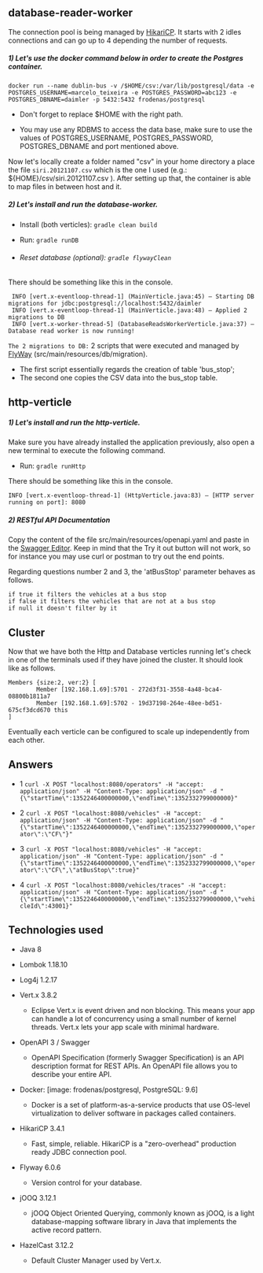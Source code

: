 ## database-reader-worker
The connection pool is being managed by [HikariCP](https://github.com/brettwooldridge/HikariCP). It starts with 2 idles connections and can go up to 4 depending the number of requests.
 
##### 1) Let's use the docker command below in order to create the Postgres container. 


`docker run --name dublin-bus -v /$HOME/csv:/var/lib/postgresql/data -e POSTGRES_USERNAME=marcelo_teixeira -e POSTGRES_PASSWORD=abc123 -e POSTGRES_DBNAME=daimler -p 5432:5432 frodenas/postgresql`
    
- Don't forget to replace $HOME with the right path.

- You may use any RDBMS to access the data base, make sure to use the values of POSTGRES_USERNAME, POSTGRES_PASSWORD, POSTGRES_DBNAME and port mentioned above.
 
Now let's locally create a folder named "csv" in your home directory a place the file `siri.20121107.csv` which is the 
one I used (e.g.: ${HOME}/csv/siri.20121107.csv ). After setting up that, the container is able to map files in between host and it.

##### 2) Let's install and run the database-worker.
- Install (both verticles): `gradle clean build`

- Run: `gradle runDB`
- ###### Reset database (optional):  `gradle flywayClean`
 
There should be something like this in the console.

    
     INFO [vert.x-eventloop-thread-1] (MainVerticle.java:45) – Starting DB migrations for jdbc:postgresql://localhost:5432/daimler
     INFO [vert.x-eventloop-thread-1] (MainVerticle.java:48) – Applied 2 migrations to DB
     INFO [vert.x-worker-thread-5] (DatabaseReadsWorkerVerticle.java:37) – Database read worker is now running!
 `The 2 migrations to DB:` 2 scripts that were executed and managed by [FlyWay](https://flywaydb.org/) (src/main/resources/db/migration).
  - The first script essentially regards the creation of table 'bus_stop';
  - The second one copies the CSV data into the bus_stop table. 

## http-verticle
##### 1) Let's install and run the http-verticle.

Make sure you have already installed the application previously, also open a new terminal to execute the following command.

- Run: `gradle runHttp`

There should be something like this in the console.

    
    INFO [vert.x-eventloop-thread-1] (HttpVerticle.java:83) – [HTTP server running on port]: 8080


##### 2) RESTful API Documentation

Copy the content of the file src/main/resources/openapi.yaml and paste in the [Swagger Editor](https://editor.swagger.io/).
Keep in mind that the Try it out button will not work, so for instance you may use curl or postman to try out the end points. 

Regarding questions number 2 and 3, the 'atBusStop' parameter behaves as follows.

    if true it filters the vehicles at a bus stop
    if false it filters the vehicles that are not at a bus stop
    if null it doesn't filter by it

## Cluster
Now that we have both the Http and Database verticles running let's check in one of the terminals used if they have joined the cluster. It should look 
like as follows.

    Members {size:2, ver:2} [
            Member [192.168.1.69]:5701 - 272d3f31-3558-4a48-bca4-08800b1811a7
            Member [192.168.1.69]:5702 - 19d37198-264e-48ee-bd51-675cf3dcd670 this
    ]
Eventually each verticle can be configured to scale up independently from each other.

## Answers
- 1 `curl -X POST "localhost:8080/operators" -H "accept: application/json" -H "Content-Type: application/json" -d "{\"startTime\":1352246400000000,\"endTime\":1352332799000000}"`

- 2 `curl -X POST "localhost:8080/vehicles" -H "accept: application/json" -H "Content-Type: application/json" -d "{\"startTime\":1352246400000000,\"endTime\":1352332799000000,\"operator\":\"CF\"}"`

- 3 `curl -X POST "localhost:8080/vehicles" -H "accept: application/json" -H "Content-Type: application/json" -d "{\"startTime\":1352246400000000,\"endTime\":1352332799000000,\"operator\":\"CF\",\"atBusStop\":true}"`

- 4 `curl -X POST "localhost:8080/vehicles/traces" -H "accept: application/json" -H "Content-Type: application/json" -d "{\"startTime\":1352246400000000,\"endTime\":1352332799000000,\"vehicleId\":43001}"`

## Technologies used
- Java 8
- Lombok 1.18.10
- Log4j 1.2.17
- Vert.x 3.8.2
    - Eclipse Vert.x is event driven and non blocking. This means your app can handle a lot of concurrency using a small number of kernel threads. Vert.x lets your app scale with minimal hardware.
    
- OpenAPI 3 / Swagger
    - OpenAPI Specification (formerly Swagger Specification) is an API description format for REST APIs. An OpenAPI file allows you to describe your entire API.
    
- Docker: [image: frodenas/postgresql, PostgreSQL: 9.6]
    - Docker is a set of platform-as-a-service products that use OS-level virtualization to deliver software in packages called containers.

- HikariCP 3.4.1
    - Fast, simple, reliable. HikariCP is a "zero-overhead" production ready JDBC connection pool.

- Flyway 6.0.6
    - Version control for your database.
    
- jOOQ 3.12.1
    - jOOQ Object Oriented Querying, commonly known as jOOQ, is a light database-mapping software library in Java that implements the active record pattern.
    
- HazelCast 3.12.2
    - Default Cluster Manager used by Vert.x.
